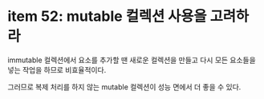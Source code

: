 # item 52: mutable 컬렉션 사용을 고려하라

immutable 컬렉션에서 요소를 추가할 땐 새로운 컬렉션을 만들고 다시 모든 요소들을 넣는 작업을 하므로 비효율적이다. 

그러므로 복제 처리를 하지 않는 mutable 컬렉션이 성능 면에서 더 좋을 수 있다.
